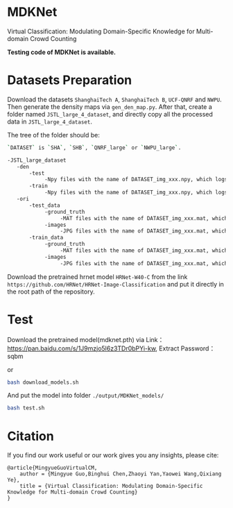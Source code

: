 # MDKNet

Virtual Classification: Modulating Domain-Specific Knowledge for Multi-domain Crowd Counting

**Testing code of MDKNet is available.**

# Datasets Preparation
Download the datasets `ShanghaiTech A`, `ShanghaiTech B`, `UCF-QNRF` and `NWPU`. 
Then generate the density maps via `gen_den_map.py`.
After that, create a folder named `JSTL_large_4_dataset`, and directly copy all the processed data in `JSTL_large_4_dataset`.

The tree of the folder should be:
```bash
`DATASET` is `SHA`, `SHB`, `QNRF_large` or `NWPU_large`.

-JSTL_large_dataset
   -den
       -test
            -Npy files with the name of DATASET_img_xxx.npy, which logs the info of density maps.
       -train
            -Npy files with the name of DATASET_img_xxx.npy, which logs the info of density maps.
   -ori
       -test_data
            -ground_truth
                 -MAT files with the name of DATASET_img_xxx.mat, which logs the original dot annotations.
            -images
                 -JPG files with the name of DATASET_img_xxx.mat, which logs the original image files.
       -train_data
            -ground_truth
                 -MAT files with the name of DATASET_img_xxx.mat, which logs the original dot annotations.
            -images
                 -JPG files with the name of DATASET_img_xxx.mat, which logs the original image files.
```

Download the pretrained hrnet model `HRNet-W40-C` from the link `https://github.com/HRNet/HRNet-Image-Classification` and put it directly in the root path of the repository.

# Test
Download the pretrained model(mdknet.pth) via Link：https://pan.baidu.com/s/1J9mzjo5l6z3TDr0bPYi-kw, Extract Password：sqbm

or

```bash
bash download_models.sh
```

And put the model into folder `./output/MDKNet_models/`

```bash
bash test.sh
```

# Citation
If you find our work useful or our work gives you any insights, please cite:
```
@article{MingyueGuoVirtualCM,
	author = {Mingyue Guo,Binghui Chen,Zhaoyi Yan,Yaowei Wang,Qixiang Ye},
	title = {Virtual Classification: Modulating Domain-Specific Knowledge for Multi-domain Crowd Counting}
}
```
